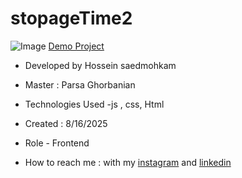 # stopageTime2
![Image](https://github.com/user-attachments/assets/2dba702f-835c-4fdd-8ab4-77c84337208f)
[Demo Project]( https://hosseinsaedmohkam.github.io/stopageTime2/)

- Developed by Hossein saedmohkam

- Master : Parsa Ghorbanian 

- Technologies Used -js , css, Html 

- Created : 8/16/2025

- Role - Frontend

- How to reach me : with my [instagram](https://www.instagram.com/Hossein_saedmohkam.dev) and [linkedin](https://www.linkedin.com/in/Hossein-saedmohkam)
